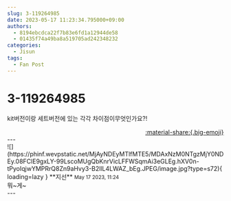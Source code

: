 ```yaml
---
slug: 3-119264985
date: 2023-05-17 11:23:34.795000+09:00
authors:
  - 8194ebcdca22f7b83e6fd1a12944de58
  - 01435f74a49ba8a519705ad242348232
categories:
  - Jisun
tags:
  - Fan Post
---
```


# 3-119264985

<div class="post-container" markdown="1">
<div class="content-container md-sidebar__scrollwrap" markdown="1">

kit버전이랑 세트버전에 있는 각각 차이점이무엇인가요?!

</div>
</div>

<div style="text-align: right;" markdown="1">
<a href="https://weverse.io/fromis9/fanpost/3-119264985" style="text-align: right;">:material-share:{.big-emoji}</a>
</div>
---

<div class="comments-container md-sidebar__scrollwrap" markdown="1">
<div class="comment" markdown="1">
<div class='id-container' markdown="1">
![](https://phinf.wevpstatic.net/MjAyNDEyMTlfMTE5/MDAxNzM0NTgzMjY0NDEy.08FClE9gxLY-99LscoMUgQbKnrVicLFFWSqmAi3eGLEg.hXV0n-tPyoIqjwYMPRrQ8Zn9aHvy3-B2llL4LWAZ_bEg.JPEG/image.jpg?type=s72){ loading=lazy }
**<span class="artist">지선</span>** <small>May 17 2023, 11:24</small><br>
</div>
<div class='comment-body' markdown="1">
뭐~게~
</div>
</div>
</div>
---
